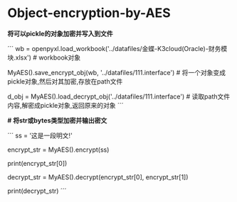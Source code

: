 # Object-encryption-by-AES

**将可以pickle的对象加密并写入到文件**

´´´
wb = openpyxl.load_workbook('../datafiles/金蝶-K3cloud(Oracle)-财务模块.xlsx')  # workbook对象

MyAES().save_encrypt_obj(wb, '../datafiles/111.interface')  # 将一个对象变成pickle对象,然后对其加密,存放在path文件

d_obj = MyAES().load_decrypt_obj('../datafiles/111.interface')  # 读取path文件内容,解密成pickle对象,返回原来的对象
´´´

**# 将str或bytes类型加密并输出密文**

´´´
ss = '这是一段明文!'

encrypt_str = MyAES().encrypt(ss)

print(encrypt_str[0])

decrypt_str = MyAES().decrypt(encrypt_str[0], encrypt_str[1])

print(decrypt_str)
´´´
